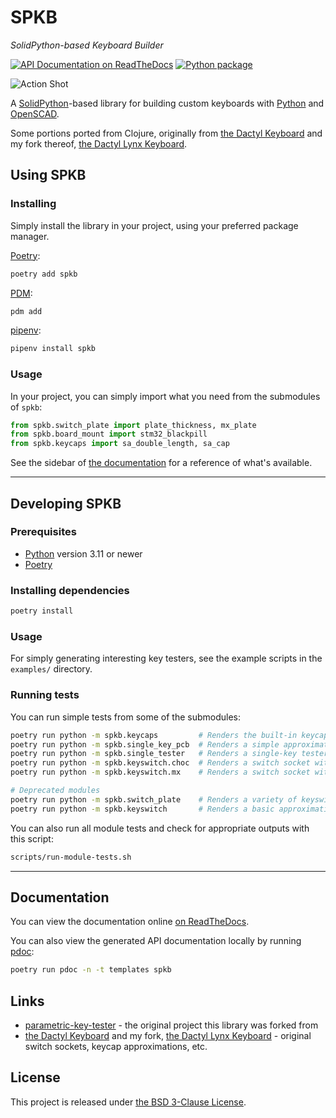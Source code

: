 # SPKB

_SolidPython-based Keyboard Builder_

[![API Documentation on ReadTheDocs](https://readthedocs.org/projects/spkb/badge/?version=latest)][API docs]
[![Python package](https://github.com/whitelynx/spkb/actions/workflows/python-package.yml/badge.svg)](https://github.com/whitelynx/spkb/actions/workflows/python-package.yml)

![Action Shot](images/action-shot.jpg)

A [SolidPython][]-based library for building custom keyboards with [Python][] and [OpenSCAD][].

Some portions ported from Clojure, originally from [the Dactyl Keyboard][] and my fork thereof,
[the Dactyl Lynx Keyboard][].

[SolidPython]: https://github.com/jeff-dh/SolidPython
[Python]: https://www.python.org/
[OpenSCAD]: https://openscad.org/
[the Dactyl Keyboard]: https://github.com/adereth/dactyl-keyboard
[the Dactyl Lynx Keyboard]: https://github.com/whitelynx/dactyl-lynx-keyboard


## Using SPKB

### Installing

Simply install the library in your project, using your preferred package manager.

[Poetry][]:
```bash
poetry add spkb
```

[PDM](https://pdm-project.org/):
```bash
pdm add
```

[pipenv](https://pipenv.pypa.io/):
```bash
pipenv install spkb
```

[Poetry]: https://python-poetry.org/


### Usage

In your project, you can simply import what you need from the submodules of `spkb`:
```python
from spkb.switch_plate import plate_thickness, mx_plate
from spkb.board_mount import stm32_blackpill
from spkb.keycaps import sa_double_length, sa_cap
```

See the sidebar of [the documentation][API docs] for a reference of what's available.


---


## Developing SPKB

### Prerequisites

* [Python][] version 3.11 or newer
* [Poetry][]

### Installing dependencies

```bash
poetry install
```


### Usage

For simply generating interesting key testers, see the example scripts in the `examples/`
directory.


### Running tests

You can run simple tests from some of the submodules:
```bash
poetry run python -m spkb.keycaps         # Renders the built-in keycap approximations
poetry run python -m spkb.single_key_pcb  # Renders a simple approximation of a single-key PCB
poetry run python -m spkb.single_tester   # Renders a single-key tester
poetry run python -m spkb.keyswitch.choc  # Renders a switch socket with backplate for a Kailh Choc switch
poetry run python -m spkb.keyswitch.mx    # Renders a switch socket with backplate for an MX-style switch

# Deprecated modules
poetry run python -m spkb.switch_plate    # Renders a variety of keyswitch plates (sockets)
poetry run python -m spkb.keyswitch       # Renders a basic approximation of an MX-style switch body
```

You can also run all module tests and check for appropriate outputs with this script:
```bash
scripts/run-module-tests.sh
```


---


## Documentation

You can view the documentation online [on ReadTheDocs][API docs].

You can also view the generated API documentation locally by running [pdoc][]:
```bash
poetry run pdoc -n -t templates spkb
```

[API docs]: https://spkb.readthedocs.io/
[pdoc]: https://pdoc.dev/


## Links

* [parametric-key-tester](https://github.com/whitelynx/parametric-key-tester) - the original project this library was forked from
* [the Dactyl Keyboard][] and my fork, [the Dactyl Lynx Keyboard][] - original switch sockets, keycap approximations, etc.


## License

This project is released under [the BSD 3-Clause License](https://opensource.org/licenses/BSD-3-Clause).
